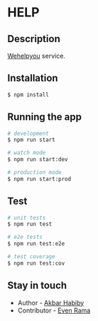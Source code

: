 # HELP <template-name>

## Description

[Wehelpyou](https://wehelpyou.id) <template-name> service.

## Installation

```bash
$ npm install
```

## Running the app

```bash
# development
$ npm run start

# watch mode
$ npm run start:dev

# production mode
$ npm run start:prod
```

## Test

```bash
# unit tests
$ npm run test

# e2e tests
$ npm run test:e2e

# test coverage
$ npm run test:cov
```

## Stay in touch

- Author - [Akbar Habiby](https://wehelpyou.id)
- Contributor - [Even Rama](https://wehelpyou.id)
